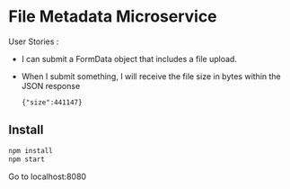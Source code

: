 # File Metadata Microservice

User Stories :

* I can submit a FormData object that includes a file upload.

* When I submit something, I will receive the file size in bytes within the JSON response

      {"size":441147}

## Install

``` bash
npm install
npm start
```

Go to localhost:8080
